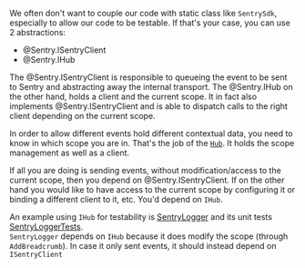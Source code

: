 We often don't want to couple our code with static class like `SentrySdk`, especially to allow our code to be testable.
If that's your case, you can use 2 abstractions:

* @Sentry.ISentryClient
* @Sentry.IHub

The @Sentry.ISentryClient is responsible to queueing the event to be sent to Sentry and abstracting away the internal transport.
The @Sentry.IHub on the other hand, holds a client and the current scope. It in fact also implements @Sentry.ISentryClient and is able to dispatch calls to the right client depending on the current scope.

In order to allow different events hold different contextual data, you need to know in which scope you are in.
That's the job of the [`Hub`](https://github.com/getsentry/sentry-dotnet/blob/main/src/Sentry/Internal/Hub.cs). It holds the scope management as well as a client. 

If all you are doing is sending events, without modification/access to the current scope, then you depend on @Sentry.ISentryClient. If on the other hand you would like to have access to the current scope by configuring it or binding a different client to it, etc. You'd depend on `IHub`.


An example using `IHub` for testability is [SentryLogger](https://github.com/getsentry/sentry-dotnet/blob/main/src/Sentry.Extensions.Logging/SentryLogger.cs) and its unit tests [SentryLoggerTests](https://github.com/getsentry/sentry-dotnet/blob/main/test/Sentry.Extensions.Logging.Tests/SentryLoggerTests.cs).  
`SentryLogger` depends on `IHub` because it does modify the scope (through `AddBreadcrumb`). In case it only sent events, it should instead depend on `ISentryClient`
